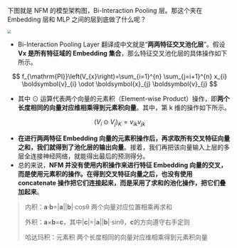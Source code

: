 下图就是 NFM 的模型架构图，Bi-Interaction Pooling 层。那这个夹在 Embedding 层和 MLP 之间的层到底做了什么呢？

<img src="https://blog-1258986886.cos.ap-beijing.myqcloud.com/%E6%8E%A8%E8%8D%90%E7%B3%BB%E7%BB%9F%E5%AD%A6%E4%B9%A0/26-3.png" style="zoom:50%;" />

- Bi-Interaction Pooling Layer 翻译成中文就是“**两两特征交叉池化层**”。假设 **Vx 是所有特征域的 Embedding 集合**，那么特征交叉池化层的具体操作如下所示。

$$
f_{\mathrm{PI}}\left(V_{x}\right)=\sum_{i=1}^{n} \sum_{j=i+1}^{n} x_{i} \boldsymbol{v}_{i} \odot \boldsymbol{x}_{j} \boldsymbol{v}_{j}
$$

- 其中 ⊙ 运算代表两个向量的元素积（Element-wise Product）操作，即**两个长度相同的向量对应维相乘得到元素积向量**。其中，第 k 维的操作如下所示。

$$
\left(V_{i} \odot V_{j}\right)_{K}=v_{i k} v_{j k}
$$

- **在进行两两特征 Embedding 向量的元素积操作后，再求取所有交叉特征向量之和，我们就得到了池化层的输出向量**。接着，我们再把该向量输入上层的多层全连接神经网络，就能得出最后的预测得分。
- 总的来说，**NFM 并没有使用内积操作来进行特征 Embedding 向量的交叉，而是使用元素积的操作。在得到交叉特征向量之后，也没有使用 concatenate 操作把它们连接起来，而是采用了求和的池化操作，把它们叠加起来**。

> 内积：**a**·**b**=|**a**||**b**|·cosθ  两个向量对应位置相乘再求和
>
> 外积：**a**×**b**=**c**，其中|**c**|=|**a**||**b**|·sinθ，**c**的方向遵守右手定则
>
> 哈达玛积：元素积  两个长度相同的向量对应维相乘得到元素积向量

